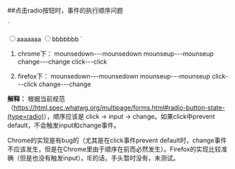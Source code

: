 ##点击radio按钮时，事件的执行顺序问题

`<!DOCTYPE html>
<html>
<head>
	<meta charset="utf-8">
	<meta http-equiv="X-UA-Compatible" content="IE=edge">
	<title></title>
	<link rel="stylesheet" href="">
</head>
<body>
	<input id="a" type="radio" name="a" value="a">aaaaaaa
	<input id="b" type="radio" name="a" value="b">bbbbbbb
	<script>
	var btn = document.getElementById('a');
	btn.addEventListener('click', function() {
    	console.log('click---click');
	}, false);
	btn.addEventListener('change', function() {
    	console.log('change---change');
	}, false);
	btn.addEventListener('mouseup', function() {
    	console.log('mounseup---mounseup');
	}, false);
	btn.addEventListener('mousedown', function() {
    	console.log('mounsedown---mounsedown');
	}, false);
	</script>
</body>
</html>`

1. chrome下：
mounsedown---mounsedown
mounseup---mounseup
change---change
click---click

2. firefox下：
mounsedown---mounsedown
mounseup---mounseup
click---click
change---change


**解释：**
根据当前规范（<https://html.spec.whatwg.org/multipage/forms.html#radio-button-state-(type=radio)>），顺序应该是 click -> input -> change。如果click中prevent default，不会触发input和change事件。

Chrome的实现是有bug的（尤其是在click事件prevent default时，change事件不应该发生，但是在Chrome里由于顺序在前而必然发生）。Firefox的实现比较准确（但是也没有触发input）。IE的话，手头暂时没有，未测试。